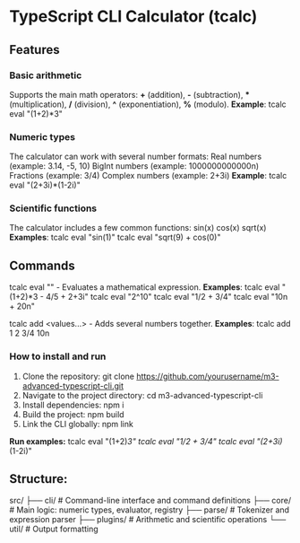 # TypeScript CLI Calculator (tcalc)


## Features

### Basic arithmetic
Supports the main math operators:
**+** (addition), **-** (subtraction), **\*** (multiplication), **/** (division), **^** (exponentiation), **%** (modulo).
**Example**: 
tcalc eval "(1+2)*3"

### Numeric types
The calculator can work with several number formats:
Real numbers (example: 3.14, -5, 10)
BigInt numbers (example: 1000000000000n)
Fractions (example: 3/4)
Complex numbers (example: 2+3i)
**Example**:
tcalc eval "(2+3i)*(1-2i)"

### Scientific functions
The calculator includes a few common functions:
sin(x)
cos(x)
sqrt(x)
**Examples**:
tcalc eval "sin(1)"
tcalc eval "sqrt(9) + cos(0)"

## Commands

tcalc eval "<expression>" - Evaluates a mathematical expression.
**Examples**:
tcalc eval "(1+2)*3 - 4/5 + 2+3i"
tcalc eval "2^10"
tcalc eval "1/2 + 3/4"
tcalc eval "10n + 20n"

tcalc add <values...> - Adds several numbers together.
**Examples**:
tcalc add 1 2 3/4 10n

### How to install and run

1. Clone the repository:
git clone https://github.com/yourusername/m3-advanced-typescript-cli.git
2. Navigate to the project directory:
cd m3-advanced-typescript-cli
3. Install dependencies:
npm i
4. Build the project:
npm build
5. Link the CLI globally:
npm link

**Run examples:**
tcalc eval "(1+2)*3"
tcalc eval "1/2 + 3/4"
tcalc eval "(2+3i)*(1-2i)"


## Structure:
src/
├── cli/         # Command-line interface and command definitions
├── core/        # Main logic: numeric types, evaluator, registry
├── parse/       # Tokenizer and expression parser
├── plugins/     # Arithmetic and scientific operations
└── util/        # Output formatting
